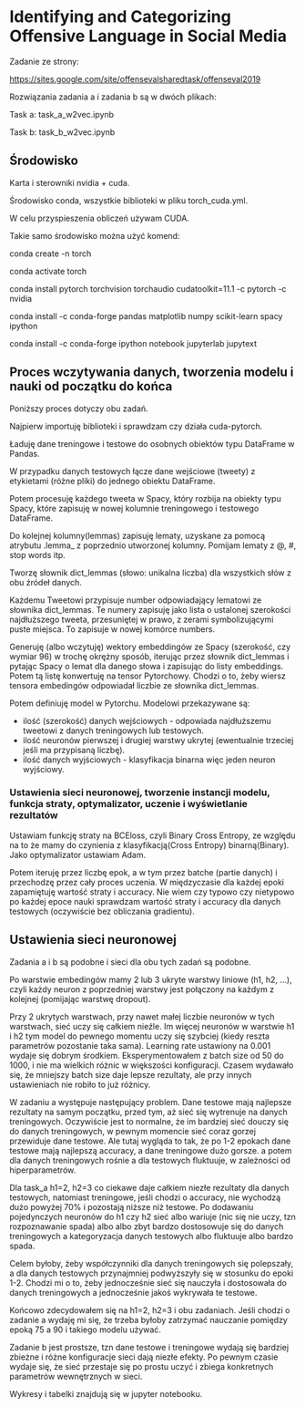 
# Identifying and Categorizing Offensive Language in Social Media

Zadanie ze strony:

https://sites.google.com/site/offensevalsharedtask/offenseval2019

Rozwiązania zadania a i zadania b są w dwóch plikach:

Task a: task_a_w2vec.ipynb

Task b: task_b_w2vec.ipynb


## Środowisko

Karta i sterowniki nvidia +  cuda.

Środowisko conda, wszystkie biblioteki w pliku torch_cuda.yml.

W celu przyspieszenia obliczeń używam CUDA.

Takie samo środowisko można użyć komend:

conda create -n torch

conda activate torch

conda install pytorch torchvision torchaudio cudatoolkit=11.1 -c pytorch -c nvidia

conda install -c conda-forge pandas matplotlib numpy scikit-learn spacy ipython

conda install -c conda-forge ipython notebook jupyterlab jupytext


## Proces wczytywania danych, tworzenia modelu i nauki od początku do końca

Poniższy proces dotyczy obu zadań.

Najpierw importuję biblioteki i sprawdzam czy działa cuda-pytorch.

Ładuję dane treningowe i testowe do osobnych obiektów typu DataFrame w Pandas.

W przypadku danych testowych łącze dane wejściowe (tweety) z etykietami (różne pliki) do jednego obiektu DataFrame.

Potem procesuję każdego tweeta w Spacy, który rozbija na obiekty typu Spacy, które zapisuję w nowej kolumnie treningowego i testowego DataFrame.

Do kolejnej kolumny(lemmas) zapisuję lematy, uzyskane za pomocą atrybutu .lemma_ z poprzednio utworzonej kolumny. Pomijam lematy z @, #, stop words itp.

Tworzę słownik dict_lemmas (słowo: unikalna liczba) dla wszystkich słów z obu źródeł danych.

Każdemu Tweetowi przypisuje number odpowiadający lematowi ze słownika dict_lemmas. Te numery zapisuję jako lista o ustalonej szerokości najdłuższego tweeta, przesuniętej w prawo, z zerami symbolizującymi puste miejsca. To zapisuje w nowej komórce numbers.

Generuję (albo wczytuję) wektory embeddingów ze Spacy (szerokość, czy wymiar 96) w trochę okrężny sposób, iterując przez słownik dict_lemmas i pytając Spacy o lemat dla danego słowa i zapisując do listy embeddings. Potem tą listę konwertuję na tensor Pytorchowy. Chodzi o to, żeby wiersz tensora embedingów odpowiadał liczbie ze słownika dict_lemmas.

Potem definiuję model w Pytorchu. Modelowi przekazywane są:



* ilość (szerokość) danych wejściowych - odpowiada najdłuższemu tweetowi z danych treningowych lub testowych.
* ilość neuronów pierwszej i drugiej warstwy ukrytej (ewentualnie trzeciej jeśli ma przypisaną liczbę).
* ilość danych wyjściowych - klasyfikacja binarna więc jeden neuron wyjściowy.


### Ustawienia sieci neuronowej, tworzenie instancji modelu, funkcja straty, optymalizator, uczenie i wyświetlanie rezultatów

Ustawiam funkcję straty na BCEloss, czyli Binary Cross Entropy, ze względu na to że mamy do czynienia z klasyfikacją(Cross Entropy) binarną(Binary). Jako optymalizator ustawiam Adam.

Potem iteruję przez liczbę epok, a w tym przez batche (partie danych) i przechodzę przez cały proces uczenia. W międzyczasie dla każdej epoki zapamiętuję wartość straty i accuracy. Nie wiem czy typowo czy nietypowo po każdej epoce nauki sprawdzam wartość straty i accuracy dla danych testowych (oczywiście bez obliczania gradientu).


## Ustawienia sieci neuronowej

Zadania a i b są podobne i sieci dla obu tych zadań są podobne.

Po warstwie embedingów mamy 2 lub 3 ukryte warstwy liniowe (h1, h2, …), czyli każdy neuron z poprzedniej warstwy jest połączony na każdym z kolejnej (pomijając warstwę dropout).

Przy 2 ukrytych warstwach, przy nawet małej liczbie neuronów w tych warstwach, sieć uczy się całkiem nieźle. Im więcej neuronów w warstwie h1 i h2 tym model do pewnego momentu uczy się szybciej (kiedy reszta parametrów pozostanie taka sama). Learning rate ustawiony na 0.001 wydaje się dobrym środkiem. Eksperymentowałem z batch size od 50 do 1000, i nie ma wielkich różnic w większości konfiguracji. Czasem wydawało się, że mniejszy batch size daje lepsze rezultaty, ale przy innych ustawieniach nie robiło to już różnicy.

W zadaniu a występuje następujący problem. Dane testowe mają najlepsze rezultaty na samym początku, przed tym, aż sieć się wytrenuje na danych treningowych. Oczywiście jest to normalne, że im bardziej sieć douczy się do danych treningowych, w pewnym momencie sieć coraz gorzej przewiduje dane testowe. Ale tutaj wygląda to tak, że po 1-2 epokach dane testowe mają najlepszą accuracy, a dane treningowe dużo gorsze. a potem dla danych treningowych rośnie a dla testowych fluktuuje, w zależności od hiperparametrów.

Dla task_a h1=2, h2=3 co ciekawe daje całkiem niezłe rezultaty dla danych testowych, natomiast treningowe, jeśli chodzi o accuracy, nie wychodzą dużo powyżej 70% i pozostają niższe niż testowe. Po dodawaniu pojedynczych neuronów do h1 czy h2 sieć albo wariuje (nic się nie uczy, tzn rozpoznawanie spada) albo albo zbyt bardzo dostosowuje się do danych treningowych a kategoryzacja danych testowych albo fluktuuje albo bardzo spada.

Celem byłoby, żeby współczynniki dla danych treningowych się polepszały, a dla danych testowych przynajmniej podwyższyły się w stosunku do epoki 1-2. Chodzi mi o to, żeby jednocześnie sieć się nauczyła i dostosowała do danych treningowych a jednocześnie jakoś wykrywała te testowe.

Końcowo zdecydowałem się na h1=2, h2=3 i obu zadaniach. Jeśli chodzi o zadanie a wydaję mi się, że trzeba byłoby zatrzymać nauczanie pomiędzy epoką 75 a 90 i takiego modelu używać.

Zadanie b jest prostsze, tzn dane testowe i treningowe wydają się bardziej zbieżne i różne konfiguracje sieci dają niezłe efekty. Po pewnym czasie wydaje się, że sieć przestaje się po prostu uczyć i zbiega konkretnych parametrów wewnętrznych w sieci.

Wykresy i tabelki znajdują się w jupyter notebooku.
